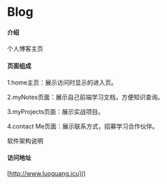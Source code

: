 # Blog

#### 介绍
个人博客主页

#### 页面组成

1.home主页：展示访问时显示的进入页。

2.myNotes页面：展示自己前端学习文档，方便知识查询。

3.myProjects页面：展示实战项目。

4.contact Me页面：展示联系方式，招募学习合作伙伴。

软件架构说明

#### 访问地址

[http://www.luoguang.icu]()
